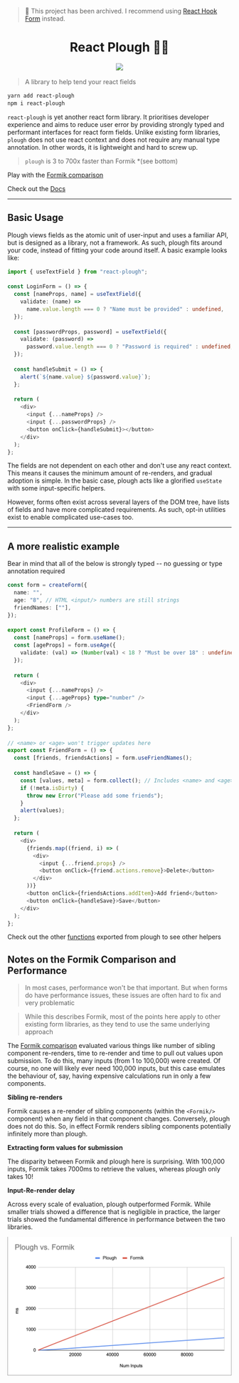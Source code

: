 > 🚨 This project has been archived. I recommend using [React Hook Form](https://react-hook-form.com/) instead.

<h1 align="center">React Plough 👨‍🌾</h1>

<p align="center">
    <img src="https://img.shields.io/npm/l/react-plough">
</p>

> A library to help tend your react fields

```sh
yarn add react-plough
npm i react-plough
```

`react-plough` is yet another react form library. It prioritises developer experience and aims to reduce user error by providing strongly typed and performant interfaces for react form fields. Unlike existing form libraries, `plough` does not use react context and does not require any manual type annotation. In other words, it is lightweight and hard to screw up.

> `plough` is 3 to 700x faster than Formik \*(see bottom)

Play with the [Formik comparison](https://codesandbox.io/s/react-plough-vs-formik-flv9u?file=/src/App.tsx)

Check out the [Docs](https://react-plough.vercel.app/)

---

## Basic Usage

Plough views fields as the atomic unit of user-input and uses a familiar API, but is designed as a library, not a framework. As such, plough fits around your code, instead of fitting your code around itself. A basic example looks like:

```ts
import { useTextField } from "react-plough";

const LoginForm = () => {
  const [nameProps, name] = useTextField({
    validate: (name) =>
      name.value.length === 0 ? "Name must be provided" : undefined,
  });

  const [passwordProps, password] = useTextField({
    validate: (password) =>
      password.value.length === 0 ? "Password is required" : undefined,
  });

  const handleSubmit = () => {
    alert(`${name.value} ${password.value}`);
  };

  return (
    <div>
      <input {...nameProps} />
      <input {...passwordProps} />
      <button onClick={handleSubmit}></button>
    </div>
  );
};
```

The fields are not dependent on each other and don't use any react context. This means it causes the minimum amount of re-renders, and gradual adoption is simple. In the basic case, plough acts like a glorified `useState` with some input-specific helpers.

However, forms often exist across several layers of the DOM tree, have lists of fields and have more complicated requirements. As such, opt-in utilities exist to enable complicated use-cases too.

---

## A more realistic example

Bear in mind that all of the below is strongly typed -- no guessing or type annotation required

```ts
const form = createForm({
  name: "",
  age: "8", // HTML <input/> numbers are still strings
  friendNames: [""],
});

export const ProfileForm = () => {
  const [nameProps] = form.useName();
  const [ageProps] = form.useAge({
    validate: (val) => (Number(val) < 18 ? "Must be over 18" : undefined),
  });

  return (
    <div>
      <input {...nameProps} />
      <input {...ageProps} type="number" />
      <FriendForm />
    </div>
  );
};

// <name> or <age> won't trigger updates here
export const FriendForm = () => {
  const [friends, friendsActions] = form.useFriendNames();

  const handleSave = () => {
    const [values, meta] = form.collect(); // Includes <name> and <age>
    if (!meta.isDirty) {
      throw new Error("Please add some friends");
    }
    alert(values);
  };

  return (
    <div>
      {friends.map((friend, i) => (
        <div>
          <input {...friend.props} />
          <button onClick={friend.actions.remove}>Delete</button>
        </div>
      ))}
      <button onClick={friendsActions.addItem}>Add friend</button>
      <button onClick={handleSave}>Save</button>
    </div>
  );
};
```

Check out the other [functions](https://react-plough.vercel.app/modules.html#composeform) exported from plough to see other helpers

## Notes on the Formik Comparison and Performance

> In most cases, performance won't be that important. But when forms do have performance issues, these issues are often hard to fix and very problematic

> While this describes Formik, most of the points here apply to other existing form libraries, as they tend to use the same underlying approach

The [Formik comparison](https://codesandbox.io/s/react-plough-vs-formik-flv9u?file=/src/App.tsx) evaluated various things like number of sibling component re-renders, time to re-render and time to pull out values upon submission. To do this, many inputs (from 1 to 100,000) were created. Of course, no one will likely ever need 100,000 inputs, but this case emulates the behaviour of, say, having expensive calculations run in only a few components.

**Sibling re-renders**

Formik causes a re-render of sibling components (within the `<Formik/>` component) when any field in that component changes. Conversely, plough does not do this. So, in effect Formik renders sibling components potentially infinitely more than plough.

**Extracting form values for submission**

The disparity between Formik and plough here is surprising. With 100,000 inputs, Formik takes 7000ms to retrieve the values, whereas plough only takes 10!

**Input-Re-render delay**

Across every scale of evaluation, plough outperformed Formik. While smaller trials showed a difference that is negligible in practice, the larger trials showed the fundamental difference in performance between the two libraries.

![](./assets/plough-formik.png)
